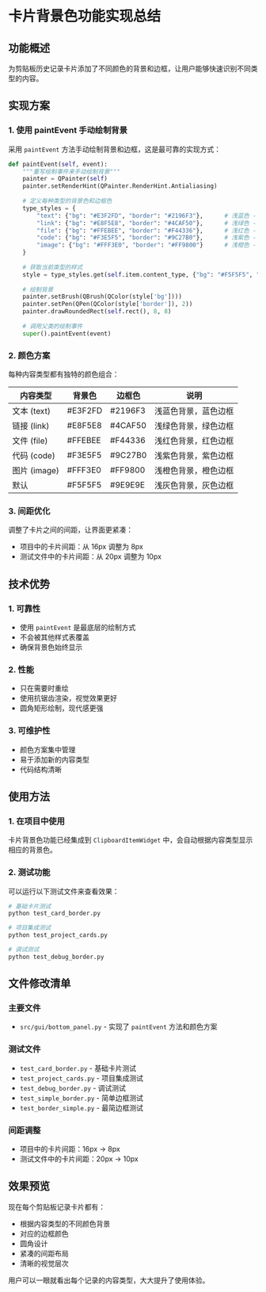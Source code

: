 # 卡片背景色功能实现总结

## 功能概述

为剪贴板历史记录卡片添加了不同颜色的背景和边框，让用户能够快速识别不同类型的内容。

## 实现方案

### 1. 使用 paintEvent 手动绘制背景

采用 `paintEvent` 方法手动绘制背景和边框，这是最可靠的实现方式：

```python
def paintEvent(self, event):
    """重写绘制事件来手动绘制背景"""
    painter = QPainter(self)
    painter.setRenderHint(QPainter.RenderHint.Antialiasing)
    
    # 定义每种类型的背景色和边框色
    type_styles = {
        "text": {"bg": "#E3F2FD", "border": "#2196F3"},      # 浅蓝色 - 文本
        "link": {"bg": "#E8F5E8", "border": "#4CAF50"},      # 浅绿色 - 链接
        "file": {"bg": "#FFEBEE", "border": "#F44336"},      # 浅红色 - 文件
        "code": {"bg": "#F3E5F5", "border": "#9C27B0"},      # 浅紫色 - 代码
        "image": {"bg": "#FFF3E0", "border": "#FF9800"}      # 浅橙色 - 图片
    }
    
    # 获取当前类型的样式
    style = type_styles.get(self.item.content_type, {"bg": "#F5F5F5", "border": "#9E9E9E"})
    
    # 绘制背景
    painter.setBrush(QBrush(QColor(style['bg'])))
    painter.setPen(QPen(QColor(style['border']), 2))
    painter.drawRoundedRect(self.rect(), 8, 8)
    
    # 调用父类的绘制事件
    super().paintEvent(event)
```

### 2. 颜色方案

每种内容类型都有独特的颜色组合：

| 内容类型 | 背景色 | 边框色 | 说明 |
|---------|--------|--------|------|
| 文本 (text) | #E3F2FD | #2196F3 | 浅蓝色背景，蓝色边框 |
| 链接 (link) | #E8F5E8 | #4CAF50 | 浅绿色背景，绿色边框 |
| 文件 (file) | #FFEBEE | #F44336 | 浅红色背景，红色边框 |
| 代码 (code) | #F3E5F5 | #9C27B0 | 浅紫色背景，紫色边框 |
| 图片 (image) | #FFF3E0 | #FF9800 | 浅橙色背景，橙色边框 |
| 默认 | #F5F5F5 | #9E9E9E | 浅灰色背景，灰色边框 |

### 3. 间距优化

调整了卡片之间的间距，让界面更紧凑：

- 项目中的卡片间距：从 16px 调整为 8px
- 测试文件中的卡片间距：从 20px 调整为 10px

## 技术优势

### 1. 可靠性
- 使用 `paintEvent` 是最底层的绘制方式
- 不会被其他样式表覆盖
- 确保背景色始终显示

### 2. 性能
- 只在需要时重绘
- 使用抗锯齿渲染，视觉效果更好
- 圆角矩形绘制，现代感更强

### 3. 可维护性
- 颜色方案集中管理
- 易于添加新的内容类型
- 代码结构清晰

## 使用方法

### 1. 在项目中使用

卡片背景色功能已经集成到 `ClipboardItemWidget` 中，会自动根据内容类型显示相应的背景色。

### 2. 测试功能

可以运行以下测试文件来查看效果：

```bash
# 基础卡片测试
python test_card_border.py

# 项目集成测试
python test_project_cards.py

# 调试测试
python test_debug_border.py
```

## 文件修改清单

### 主要文件
- `src/gui/bottom_panel.py` - 实现了 `paintEvent` 方法和颜色方案

### 测试文件
- `test_card_border.py` - 基础卡片测试
- `test_project_cards.py` - 项目集成测试
- `test_debug_border.py` - 调试测试
- `test_simple_border.py` - 简单边框测试
- `test_border_simple.py` - 最简边框测试

### 间距调整
- 项目中的卡片间距：16px → 8px
- 测试文件中的卡片间距：20px → 10px

## 效果预览

现在每个剪贴板记录卡片都有：
- 根据内容类型的不同颜色背景
- 对应的边框颜色
- 圆角设计
- 紧凑的间距布局
- 清晰的视觉层次

用户可以一眼就看出每个记录的内容类型，大大提升了使用体验。 